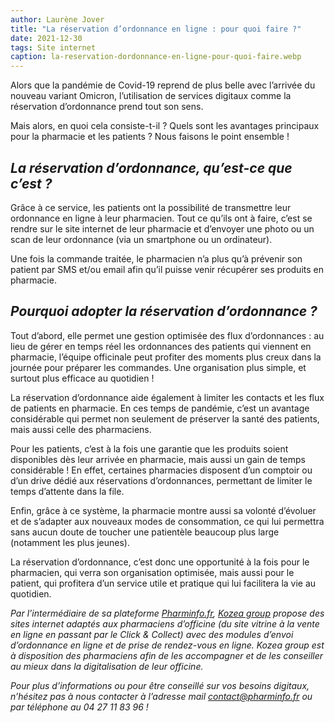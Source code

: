 ```yaml
---
author: Laurène Jover
title: "La réservation d’ordonnance en ligne : pour quoi faire ?"
date: 2021-12-30
tags: Site internet
caption: la-reservation-dordonnance-en-ligne-pour-quoi-faire.webp
---
```


Alors que la pandémie de Covid-19 reprend de plus belle avec l’arrivée du nouveau variant Omicron, l’utilisation de services digitaux comme la réservation d’ordonnance prend tout son sens.

Mais alors, en quoi cela consiste-t-il ? Quels sont les avantages principaux pour la pharmacie et les patients ? Nous faisons le point ensemble !

## _La réservation d’ordonnance, qu’est-ce que c’est ?_

Grâce à ce service, les patients ont la possibilité de transmettre leur ordonnance en ligne à leur pharmacien. Tout ce qu’ils ont à faire, c’est se rendre sur le site internet de leur pharmacie et d’envoyer une photo ou un scan de leur ordonnance (via un smartphone ou un ordinateur).

Une fois la commande traitée, le pharmacien n’a plus qu’à prévenir son patient par SMS et/ou email afin qu’il puisse venir récupérer ses produits en pharmacie.

## _Pourquoi adopter la réservation d’ordonnance ?_

Tout d’abord, elle permet une gestion optimisée des flux d’ordonnances : au lieu de gérer en temps réel les ordonnances des patients qui viennent en pharmacie, l’équipe officinale peut profiter des moments plus creux dans la journée pour préparer les commandes. Une organisation plus simple, et surtout plus efficace au quotidien !

La réservation d’ordonnance aide également à limiter les contacts et les flux de patients en pharmacie. En ces temps de pandémie, c’est un avantage considérable qui permet non seulement de préserver la santé des patients, mais aussi celle des pharmaciens.

Pour les patients, c’est à la fois une garantie que les produits soient disponibles dès leur arrivée en pharmacie, mais aussi un gain de temps considérable ! En effet, certaines pharmacies disposent d’un comptoir ou d’un drive dédié aux réservations d’ordonnances, permettant de limiter le temps d’attente dans la file.

Enfin, grâce à ce système, la pharmacie montre aussi sa volonté d’évoluer et de s’adapter aux nouveaux modes de consommation, ce qui lui permettra sans aucun doute de toucher une patientèle beaucoup plus large (notamment les plus jeunes).

La réservation d’ordonnance, c’est donc une opportunité à la fois pour le pharmacien, qui verra son organisation optimisée, mais aussi pour le patient, qui profitera d’un service utile et pratique qui lui facilitera la vie au quotidien.

_Par l’intermédiaire de sa plateforme_ [_Pharminfo.fr_](https://www.pharminfo.fr/)_,_ [_Kozea group_](https://kozea.fr/) _propose des sites internet adaptés aux pharmaciens d’officine (du site vitrine à la vente en ligne en passant par le Click & Collect) avec des modules d’envoi d’ordonnance en ligne et de prise de rendez-vous en ligne. Kozea group est à disposition des pharmaciens afin de les accompagner et de les conseiller au mieux dans la digitalisation de leur officine._

_Pour plus d’informations ou pour être conseillé sur vos besoins digitaux, n’hésitez pas à nous contacter à l’adresse mail contact@pharminfo.fr ou par téléphone au 04 27 11 83 96 !_
